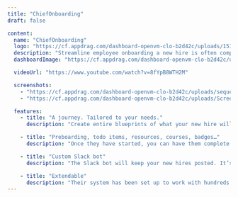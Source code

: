 ```yaml
---
title: "ChiefOnboarding"
draft: false

content:
  name: "ChiefOnboarding"
  logo: "https://cf.appdrag.com/dashboard-openvm-clo-b2d42c/uploads/151832141493-657c97eadff523414184-512-removebg-preview-EuP8.png"
  description: "Streamline employee onboarding a new hire is often complicated and chaotic, especially in remote teams. We will help you structure your onboarding process for IT, HR, managers, buddies, and, of course, your new hires."
  dashboardImage: "https://cf.appdrag.com/dashboard-openvm-clo-b2d42c/uploads/sequences-xZ9h.png"

  videoUrl: "https://www.youtube.com/watch?v=8fYpB8WTH2M"

  screenshots:
    - "https://cf.appdrag.com/dashboard-openvm-clo-b2d42c/uploads/sequences-xZ9h.png"
    - "https://cf.appdrag.com/dashboard-openvm-clo-b2d42c/uploads/Screenshot-2022-12-20-150433-BuIr.png"

  features:
    - title: "A journey. Tailored to your needs."
      description: "Create entire blueprints of what your new hire will go through within minutes. Simply drag and drop items into the timeline. Trigger new items based on a specific time and date or once a new hire completed a to do item. Avoid the overwhelming feeling of having to know and do so much for the new hire."

    - title: "Preboarding, todo items, resources, courses, badges…"
      description: "Once they have started, you can have them complete to do items, resources and courses, reward them with badges and even send custom messages! Also don’t forget to prepare them for their first day with our preboarding module!"

    - title: "Custom Slack bot"
      description: "The Slack bot will keep your new hires posted. It’s entirely optional though, there is also a full-fletched dashboard. Either can be used standalone."

    - title: "Extendable"
      description: "Their system has been set up to work with hundreds of third party software products. Integrate your own webhooks or set up your own integrations with any provider."
---
```

